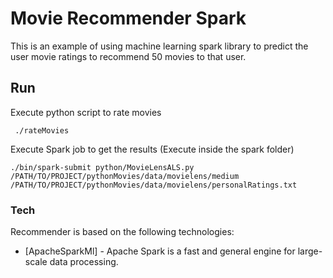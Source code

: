 
# Movie Recommender Spark

This is an example of using machine learning spark library to predict the user movie ratings to recommend 50 movies to that user.

## Run

Execute python script to rate movies

`` ./rateMovies``

Execute Spark job to get the results (Execute inside the spark folder)

``
./bin/spark-submit python/MovieLensALS.py /PATH/TO/PROJECT/pythonMovies/data/movielens/medium /PATH/TO/PROJECT/pythonMovies/data/movielens/personalRatings.txt
``

### Tech
Recommender is based on the following technologies:

  - [ApacheSparkMl] - Apache Spark is a fast and general engine for large-scale data processing.

   [ApacheSpark]: <https://spark.apache.org/>
